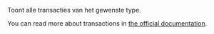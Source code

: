 Toont alle transacties van het gewenste type.

You can read more about transactions in [the official documentation](https://docs.firefly-iii.org/concepts/transactions).